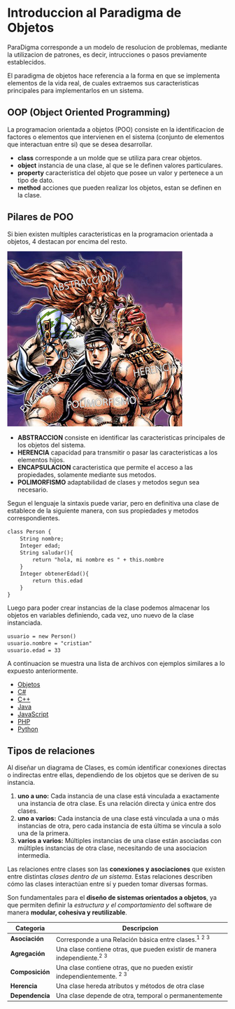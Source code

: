 # Introduccion al Paradigma de Objetos 

ParaDigma corresponde a un modelo de resolucion de problemas, mediante la utilizacion de patrones, es decir, intrucciones o pasos previamente establecidos. 

El paradigma de objetos hace referencia a la forma en que se implementa elementos de la vida real, de cuales extraemos sus caracteristicas principales para implementarlos en un sistema.

## OOP (Object Oriented Programming)

La programacion orientada a objetos (POO) consiste en la identificacion de factores o elementos que intervienen en el sistema (conjunto de elementos que interactuan entre si) que se desea desarrollar.

* __class__ corresponde a un molde que se utiliza para crear objetos.
* __object__ instancia de una clase, al que se le definen valores particulares.
* __property__ caracteristica del objeto que posee un valor y pertenece a un tipo de dato.
* __method__ acciones que pueden realizar los objetos, estan se definen en la clase.

## Pilares de POO

Si bien existen multiples caracteristicas en la programacion orientada a objetos, 4 destacan por encima del resto.

![Cuatro Pilares de POO](./assets/poo_pillars.jpg)

* __ABSTRACCION__ consiste en identificar las caracteristicas principales de los objetos del sistema.
* __HERENCIA__ capacidad para transmitir o pasar las caracteristicas a los elementos hijos.
* __ENCAPSULACION__ caracteristica que permite el acceso a las propiedades, solamente mediante sus metodos.
* __POLIMORFISMO__ adaptabilidad de clases y metodos segun sea necesario.

Segun el lenguaje la sintaxis puede variar, pero en definitiva una clase de establece de la siguiente manera, con sus propiedades y metodos correspondientes.

```
class Person {
    String nombre;
    Integer edad;
    String saludar(){
        return "hola, mi nombre es " + this.nombre
    }
    Integer obtenerEdad(){
        return this.edad
    }
}
```
Luego para poder crear instancias de la clase podemos almacenar los objetos en variables definiendo, cada vez, uno nuevo de la clase instanciada.

```c´´
usuario = new Person()
usuario.nombre = "cristian"
usuario.edad = 33
```

A continuacion se muestra una lista de archivos con ejemplos similares a lo expuesto anteriormente.

* [Objetos](./examples/object.md)
* [C#](./examples/Person.cs)
* [C++](./examples/Person.cpp)
* [Java](./examples/Person.java)
* [JavaScript](./examples/Person.js)
* [PHP](./examples/Person.php)
* [Python](./examples/Person.py)

## Tipos de relaciones

Al diseñar un diagrama de Clases, es común identificar conexiones directas o indirectas entre ellas, dependiendo de los objetos que se deriven de su instancia.


1. __uno a uno:__ Cada instancia de una clase está vinculada a exactamente una instancia de otra clase. Es una relación directa y única entre dos clases.
1. __uno a varios:__ Cada instancia de una clase está vinculada a una o más instancias de otra, pero cada instancia de esta última se vincula a solo una de la primera.
1. __varios a varios:__ Múltiples instancias de una clase están asociadas con múltiples instancias de otra clase, necesitando de una asociacion intermedia.

Las relaciones entre clases son las __conexiones y asociaciones__ que existen entre distintas _clases dentro de un sistema_. Estas relaciones describen cómo las clases interactúan entre sí y pueden tomar diversas formas.

Son fundamentales para el __diseño de sistemas orientados a objetos__, ya que permiten definir la _estructura y el comportamiento_ del software de manera __modular, cohesiva y reutilizable__.

| Categoria | Descripcion |
|--|--|
| __Asociación__ | Corresponde a una Relación básica entre clases.$^1$ $^2$ $^3$ |
| __Agregación__ | Una clase contiene otras, que pueden existir de manera independiente.$^2$ $^3$ |
| __Composición__ | Una clase contiene otras, que no pueden existir independientemente. $^2$ $^3$ |
| __Herencia__ | Una clase hereda atributos y métodos de otra clase |
| __Dependencia__ | Una clase depende de otra, temporal o permanentemente |
